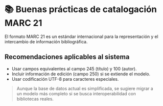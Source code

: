 # 📚 Buenas prácticas de catalogación MARC 21

El formato MARC 21 es un estándar internacional para la representación y el intercambio de información bibliográfica.

## Recomendaciones aplicables al sistema

- Usar campos equivalentes al campo 245 (título) y 100 (autor).
- Incluir información de edición (campo 250) si se extiende el modelo.
- Usar codificación UTF-8 para caracteres especiales.

> Aunque la base de datos actual es simplificada, se sugiere migrar a un modelo más completo si se busca interoperabilidad con bibliotecas reales.
